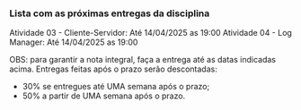 ### Lista com as próximas entregas da disciplina

Atividade 03 - Cliente-Servidor: Até 14/04/2025 as 19:00
Atividade 04 - Log Manager: Até 14/04/2025 as 19:00


OBS: para garantir a nota integral, faça a entrega até as datas indicadas acima. Entregas feitas após o prazo serão descontadas:
- 30% se entregues até UMA semana após o prazo;
- 50% a partir de UMA semana após o prazo. 